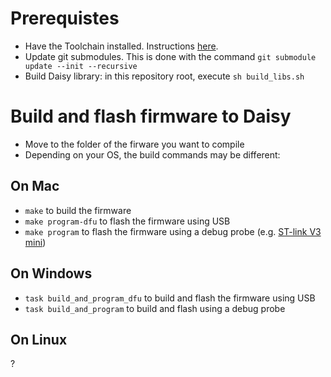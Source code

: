 # Prerequistes

- Have the Toolchain installed. Instructions [here](https://github.com/electro-smith/DaisyWiki/wiki/1.-Setting-Up-Your-Development-Environment).
- Update git submodules. This is done with the command `git submodule update --init --recursive`
- Build Daisy library: in this repository root, execute `sh build_libs.sh`


# Build and flash firmware to Daisy

- Move to the folder of the firware you want to compile
- Depending on your OS, the build commands may be different:

## On Mac

- `make` to build the firmware
- `make program-dfu` to flash the firmware using USB
- `make program` to flash the firmware using a debug probe (e.g. [ST-link V3 mini](https://www.electro-smith.com/daisy/stlink-v3mini))


## On Windows

- `task build_and_program_dfu` to build and flash the firmware using USB
- `task build_and_program` to build and flash using a debug probe

## On Linux

?

